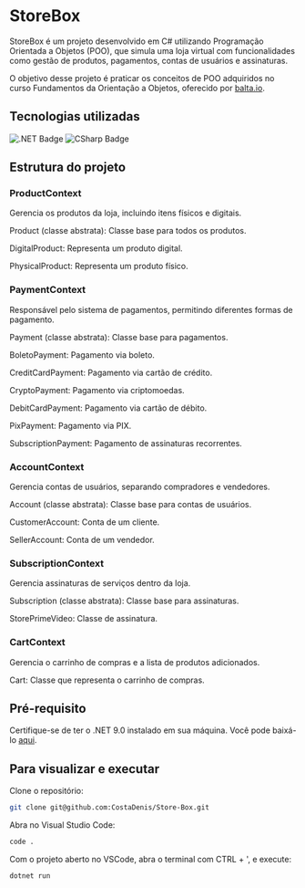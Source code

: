 # StoreBox   

StoreBox é um projeto desenvolvido em C# utilizando Programação Orientada a Objetos (POO), que simula uma loja virtual com funcionalidades como gestão de produtos, pagamentos, contas de usuários e assinaturas.

O objetivo desse projeto é praticar os conceitos de POO adquiridos no curso Fundamentos da Orientação a Objetos, oferecido por <a href="https://github.com/balta-io">balta.io</a>.


## Tecnologias utilizadas

<img src="https://img.shields.io/badge/.NET-512BD4?style=for-the-badge" alt=".NET Badge">
<img src="https://img.shields.io/badge/C%23-512BD4?style=for-the-badge" alt="CSharp Badge">



## Estrutura do projeto

### ProductContext
Gerencia os produtos da loja, incluindo itens físicos e digitais.


Product (classe abstrata): Classe base para todos os produtos.

DigitalProduct: Representa um produto digital.

PhysicalProduct: Representa um produto físico.




### PaymentContext
Responsável pelo sistema de pagamentos, permitindo diferentes formas de pagamento.

Payment (classe abstrata): Classe base para pagamentos.

BoletoPayment: Pagamento via boleto.

CreditCardPayment: Pagamento via cartão de crédito.

CryptoPayment: Pagamento via criptomoedas.

DebitCardPayment: Pagamento via cartão de débito.

PixPayment: Pagamento via PIX.

SubscriptionPayment: Pagamento de assinaturas recorrentes.


### AccountContext
Gerencia contas de usuários, separando compradores e vendedores.

Account (classe abstrata): Classe base para contas de usuários.

CustomerAccount: Conta de um cliente.

SellerAccount: Conta de um vendedor.


### SubscriptionContext
Gerencia assinaturas de serviços dentro da loja.

Subscription (classe abstrata): Classe base para assinaturas.

StorePrimeVideo: Classe de assinatura.


### CartContext

Gerencia o carrinho de compras e a lista de produtos adicionados.

Cart: Classe que representa o carrinho de compras.


## Pré-requisito

Certifique-se de ter o .NET 9.0 instalado em sua máquina. Você pode baixá-lo <a href="https://dotnet.microsoft.com/pt-br/download">aqui</a>.


## Para visualizar e executar
Clone o repositório:
```bash
git clone git@github.com:CostaDenis/Store-Box.git
```

Abra no Visual Studio Code:
```bash
code .
```

Com o projeto aberto no VSCode, abra o terminal com CTRL + ', e execute:
```bash
dotnet run
```










